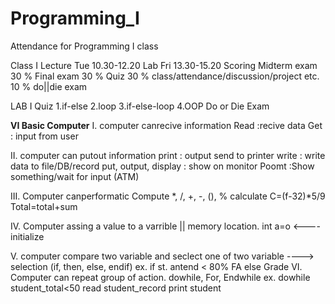 # Programming_I
Attendance for Programming I class

Class I
Lecture Tue 10.30-12.20
Lab Fri 13.30-15.20
Scoring
Midterm exam 30 %
Final exam 30 %
Quiz 30 %
class/attendance/discussion/project etc. 10 %
do||die exam

LAB I
Quiz
1.if-else
2.loop
3.if-else-loop
4.OOP
Do or Die Exam

**VI Basic Computer** 
I. computer canrecive information
  Read  :recive data 
  Get : input from user

II. computer can putout information
  print : output send to printer
  write : write data to file/DB/record
  put, output, display  : show on monitor
  Poomt :Show something/wait for input (ATM)
  
III. Computer canperformatic
  Compute
  *, /, +, -, (), %
  calculate
    C=(f-32)*5/9
  Total=total+sum
  
IV. Computer assing a value to a varrible || memory location.
  int a=o <---- initialize
  
V. computer compare two variable 
  and seclect one of two variable ----> selection
  (if, then, else, endif)
  ex.  if st. antend < 80% 
          FA
       else
          Grade
VI. Computer can repeat group of action.
  dowhile, For, Endwhile
  ex. dowhile student_total<50
      read student_record
      print student
